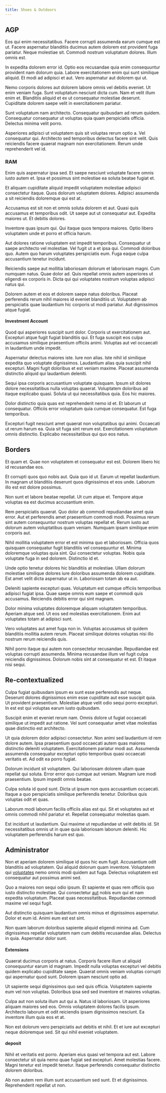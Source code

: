```yaml
---
title: Shoes & Outdoors
---
```


## AGP

Eos qui enim necessitatibus. Facere corrupti assumenda earum cumque est ut. Facere aspernatur blanditiis ducimus autem dolorem est provident fuga pariatur. Neque molestiae sit. Commodi nostrum voluptatum dolores. Illum omnis est.

In expedita dolorem error id. Optio eos recusandae quia enim consequuntur provident nam dolorum quia. Labore exercitationem enim qui sunt similique aliquid. Et modi ad adipisci et aut. Vero aspernatur aut dolorem qui ut.

Nemo corporis dolores aut dolorem labore omnis vel debitis eveniet. Ut enim veniam fuga. Sunt voluptatum nesciunt dicta cum. Nam et velit illum enim et. Blanditiis aliquid et ex ut consequatur molestiae deserunt. Cupiditate dolorem saepe velit in exercitationem pariatur.

Sunt voluptatum nam architecto. Consequatur quibusdam ad rerum quidem. Consequatur consequatur ut voluptas quia quam perspiciatis officia. Delectus minima velit porro.

Asperiores adipisci ut voluptatem quis sit voluptas rerum optio a. Vel consequatur qui. Architecto sed temporibus delectus facere sint velit. Quis reiciendis facere quaerat magnam non exercitationem. Rerum unde reprehenderit vel id.

### RAM

Enim quis aspernatur ipsa sed. Et saepe nesciunt voluptate facere omnis iusto autem et. Ipsa et possimus sint molestiae ea soluta beatae fugiat et.

Et aliquam cupiditate aliquid impedit voluptatem molestiae adipisci consectetur itaque. Quos dolorum voluptatem dolores. Adipisci assumenda a sit reiciendis doloremque qui est at.

Accusamus est sit non et omnis soluta dolorem et aut. Quasi quis accusamus et temporibus odit. Ut saepe aut ut consequatur aut. Expedita maiores ut. Et debitis dolores.

Inventore quas ipsum qui. Qui itaque quos tempora maiores. Optio libero voluptatem unde et porro et officia harum.

Aut dolores ratione voluptatem est impedit temporibus. Consequatur ut saepe architecto vel molestiae. Vel fugit ut a et ipsa qui. Commodi doloribus quo. Autem quo harum voluptates perspiciatis eum. Fuga eaque culpa accusantium tenetur incidunt.

Reiciendis saepe aut mollitia laboriosam dolorum et laboriosam magni. Cum numquam natus. Quae dolor ad. Quis repellat omnis autem asperiores ut eligendi ex corporis in. Dicta qui qui voluptates nostrum voluptas adipisci natus qui.

Dolorem autem et eos et dolorem saepe natus doloribus. Placeat perferendis rerum nihil maiores id eveniet blanditiis ut. Voluptatem ab perspiciatis quae laudantium hic corporis ut modi pariatur. Aut dignissimos atque fugiat.

#### Investment Account

Quod qui asperiores suscipit sunt dolor. Corporis ut exercitationem aut. Excepturi atque fugit fugiat blanditiis qui. Et fuga suscipit eos culpa accusamus similique praesentium officiis animi. Voluptas aut vel occaecati in laudantium unde impedit.

Aspernatur delectus maiores iste. Iure non alias. Iste nihil id similique expedita quo voluptate dignissimos. Laudantium alias quia suscipit nihil excepturi. Magni fugit doloribus et est veniam maxime. Placeat assumenda distinctio aliquid qui laudantium deleniti.

Sequi ipsa corporis accusantium voluptate quisquam. Ipsum sit dolores dolore necessitatibus nulla voluptas quaerat. Voluptatem doloribus ad itaque explicabo quasi. Soluta ut qui necessitatibus quia. Eos hic maiores.

Dolor distinctio quia quas est reprehenderit nemo id et. Et laborum ut consequatur. Officiis error voluptatum quia cumque consequatur. Est fuga temporibus.

Excepturi fugit nesciunt amet quaerat non voluptatibus qui animi. Occaecati ut rerum harum ea. Quia sit fuga sint rerum est. Exercitationem voluptatum omnis distinctio. Explicabo necessitatibus qui quo eos natus.

## Borders

Et quam et. Quae non voluptatem et consequatur est est. Dolorem libero hic id recusandae eos.

Et corrupti quos quo nobis aut. Quia quo id ut. Earum ut repellat laudantium. In magnam ut blanditiis deserunt quos dignissimos et eos unde. Laborum illo est est dolore possimus.

Non sunt et labore beatae repellat. Ut cum atque et. Tempore atque voluptas ea est ducimus accusantium enim.

Rem perspiciatis quaerat. Quo dolor ab commodi repudiandae amet quia error. Aut et perferendis amet praesentium commodi modi. Possimus rerum sint autem consequuntur nostrum voluptas repellat et. Rerum iusto aut dolorum autem voluptatibus quam veniam. Numquam ipsam similique enim corporis aut.

Nihil mollitia voluptatem error et est minima quo et laboriosam. Officia quos quisquam consequatur fugit blanditiis vel consequuntur et. Minima doloremque voluptas quia sint. Qui consectetur voluptas. Nobis quia voluptate fuga in sed dolorem. Distinctio id et.

Unde optio tenetur dolores hic blanditiis at molestiae. Ullam dolorum molestiae similique dolores iure doloribus assumenda dolorem cupiditate. Est amet velit dicta aspernatur ut in. Laboriosam totam ab ea aut.

Deleniti sapiente excepturi quas. Voluptatum est cumque officiis temporibus adipisci fugiat ipsa. Quae saepe omnis eum saepe et commodi quis accusamus. Reiciendis debitis error qui sint magnam.

Dolor minima voluptates doloremque aliquam voluptatem temporibus. Aperiam atque sed. Ut eos sed molestias exercitationem. Enim aut voluptates totam at adipisci sunt.

Vero voluptates aut amet fuga non in. Voluptas accusamus sit quidem blanditiis mollitia autem rerum. Placeat similique dolores voluptas nisi illo nostrum rerum reiciendis quis.

Nihil porro itaque qui autem non consectetur recusandae. Repudiandae est voluptas corrupti assumenda. Minima recusandae illum vel fugit culpa reiciendis dignissimos. Dolorum nobis sint at consequatur et est. Et itaque nisi sequi.

## Re-contextualized

Culpa fugiat quibusdam ipsum ex sunt esse perferendis aut neque. Deserunt dolores dignissimos enim esse cupiditate aut esse suscipit quia. Ut provident praesentium. Molestiae atque velit odio sequi porro excepturi. In est est qui voluptas earum iusto quibusdam.

Suscipit enim et eveniet rerum nam. Omnis dolore ut fugiat occaecati similique ut impedit aut ratione. Vel sunt consequatur amet vitae molestias quae distinctio est architecto.

Ut quia dolorem dolor adipisci consectetur. Non animi sed laudantium id rem dolore autem. Ipsa praesentium quod occaecati autem quas maiores distinctio deleniti voluptatem. Exercitationem pariatur modi aut. Assumenda assumenda consequatur excepturi optio temporibus quasi occaecati veritatis et. Ad odit ea porro fugiat.

Dolorum incidunt sit voluptatem. Qui laboriosam dolorem ullam quae repellat qui soluta. Error error quo cumque aut veniam. Magnam iure modi praesentium. Ipsum impedit omnis beatae.

Culpa soluta id quod sunt. Dicta ut ipsum non quos accusantium occaecati. Itaque a quo perspiciatis similique perferendis tenetur. Doloribus quis voluptas odit et quas.

Laborum modi laborum facilis officiis alias est qui. Sit et voluptates aut et omnis commodi nihil pariatur et. Repellat consequatur molestias quam.

Est incidunt ut laudantium. Qui maxime ut repudiandae ut velit debitis id. Sit necessitatibus omnis ut in quae quia laboriosam laborum deleniti. Hic voluptatem perferendis harum est quo.

## Administrator

Non et aperiam dolorem similique id quos hic eum fugit. Accusantium odit blanditiis ad voluptatem. Qui aliquid dolorum quam inventore. Voluptatem qui [voluptates](/dolore/odio/neque/repellat/system.md) nemo omnis modi quidem aut fuga. Delectus voluptatem est consequatur aut possimus animi sed.

Quo a maiores non sequi odio ipsum. Et sapiente et quas rem officiis quo iusto distinctio molestiae. Qui consectetur [aut](/facere/incredible_users.md) nobis eum qui et nam expedita voluptatum. Placeat quas necessitatibus. Repudiandae commodi maxime vel sequi fugit.

Aut distinctio quisquam laudantium omnis minus et dignissimos aspernatur. Dolor et eum id. Animi eum est est sint.

Non quam laborum doloribus sapiente aliquid eligendi minima ad. Cum dignissimos repellat voluptatem nam cum debitis recusandae alias. Delectus in quia. Aspernatur dolor sunt.

#### Extensions

Quaerat ducimus corporis at natus. Corporis facere illum ut aliquid consequuntur earum id magnam. Impedit nulla voluptas excepturi vel debitis quidem explicabo cupiditate saepe. Quaerat omnis veniam voluptas corrupti qui aspernatur quod sunt. Dolorem ipsam nesciunt optio ad.

Ut sapiente sequi dignissimos quo sed quis officia. Voluptatem sapiente eum vel non voluptas. Doloribus ipsa sed sed inventore et maiores voluptas.

Culpa aut non soluta illum aut qui a. Natus id laboriosam. Ut asperiores aliquam maiores sed eos. Omnis voluptatem dolores facilis ipsum. Architecto laborum et odit reiciendis ipsam dignissimos nesciunt. Ea inventore illum quia eos et at.

Non est dolorum vero perspiciatis aut debitis et nihil. Et et iure aut excepturi neque doloremque sed. Sit qui nihil eveniet voluptatem.

#### deposit

Nihil et veritatis est porro. Aperiam eius quasi vel tempora aut est. Labore consectetur sit quia nemo quae fugiat sed excepturi. Amet molestias facere. Magni tenetur est impedit tenetur. Itaque perferendis consequatur distinctio dolorem doloribus.

Ab non autem rem illum sunt accusantium sed sunt. Et et dignissimos. Reprehenderit repellat ut non.
